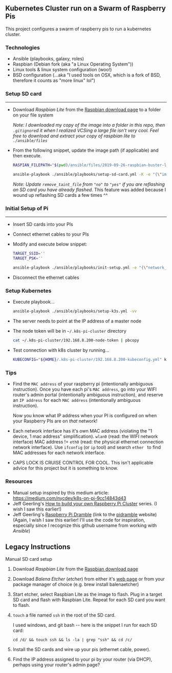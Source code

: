 ## Kubernetes Cluster run on a Swarm of Raspberry Pis
This project configures a swarm of raspberry pis to run a kubernetes cluster.

### Technologies
* Ansible (playbooks, galaxy, roles)
* Raspbian (Debian fork (aka "a Linux Operating System"))
* Linux tools & linux system configuration (woo!)
* BSD configuration (...aka "I used tools on OSX, which is a fork of BSD, therefore it counts as "more linux" lol")

### Setup SD card
---
* Download *Raspbian Lite* from the [Raspbian download page](https://www.raspberrypi.org/downloads/raspbian/) to a folder on your file system

    _Note: I downloaded my copy of the image into a folder in this repo, then `.gitignore`d it when I realized VCSing a large file isn't very cool. Feel free to download and extract your copy of raspbian lite to `./ansible/files`_

* From the following snippet, update the image path (if applicable) and then execute.

    ```bash
    RASPIAN_FILEPATH="$(pwd)/ansible/files/2019-09-26-raspbian-buster-lite.img"

    ansible-playbook ./ansible/playbooks/setup-sd-card.yml -K -e "{\"image_file_location\": \"$RASPIAN_FILEPATH\", \"remove_taint_file\": \"no\"}"
    ```

    _Note: Update `remove_taint_file` from `"no"` to `"yes"` if you are reflashing an SD card you have already flashed._ This feature was added because I wound up reflashing SD cards a few times ^^

### Initial Setup of Pi
---
* Insert SD cards into your PIs
* Connect ethernet cables to your PIs
* Modify and execute below snippet:

  ```bash
  TARGET_SSID=''
  TARGET_PSK=''

  ansible-playbook ./ansible/playbooks/init-setup.yml -e "{\"network_ssid\": \"$TARGET_SSID\", \"network_psk\": \"$TARGET_PSK\"}" --ask-pass`
  ```
* Disconnect the ethernet cables

### Setup Kubernetes
* Execute playbook...

    ``` bash
    ansible-playbook ./ansible/playbooks/setup-k3s.yml -vv
    ```
* The server needs to point at the IP address of a master node
* The node token will be in `~/.k8s-pi-cluster` directory

    ``` bash
    cat ~/.k8s-pi-cluster/192.168.8.200-node-token | pbcopy
    ```
* Test connection with k8s cluster by running...
    ``` bash
    KUBECONFIG="${HOME}/.k8s-pi-cluster/192.168.8.200-kubeconfig.yml" kubectl get pods --all-namespaces
    ```


### Tips
* Find the `MAC address` of your raspberry pi (intentionally ambiguous instruction). Once you have each pi's `MAC address`, go into your WIFI router's admin portal (intentionally ambiguous instruction), and reserve an `IP address` for each `MAC address` (intentionally ambiguous instruction).

    Now you know what IP address when your PI is configured on when your Raspberry PIs are on _that_ network!
* Each network interface has it's own MAC address (violating the "1 device, 1 mac address" simplification). `wlan0` (read: the WIFI network interface) MAC address != `eth0` (read: the physical ethernet connection network interface). Use `ifconfig` (or `ip` tool) and search `ether ` to find MAC addresses for each network interface.
* CAPS LOCK IS CRUISE CONTROL FOR COOL. This isn't applicable advice for this project but it is something to know.

### Resources
* Manual setup inspired by this medium article: https://medium.com/nycdev/k8s-on-pi-9cc14843d43
* Jeff Geerling's [How to build your own Raspberry Pi Cluster](https://www.jeffgeerling.com/blog/2017/how-build-your-own-raspberry-pi-cluster) series. (I wish I saw this earlier!)
* Jeff Geerling's [Raspberry Pi Dramble](https://github.com/geerlingguy/raspberry-pi-dramble) (link to the [pidramble](http://www.pidramble.com/) website) (Again, I wish I saw this earlier! I'll use the code for inspiration, especially since I recognize this github username from working with _Ansible_)

## Legacy Instructions
Manual SD card setup
1. Download *Raspbian Lite* from the [Raspbian download page](https://www.raspberrypi.org/downloads/raspbian/)
1. Download *Balena Etcher* (_etcher_) from either it's [web page](https://www.balena.io/etcher/) or from your package manager of choice (e.g. brew install balenaetcher)
1. Start etcher, select Raspbian Lite as the image to flash. Plug in a target SD card and flash with Raspbian Lite. Repeat for each SD card you want to flash.
1. `touch` a file named `ssh` in the root of the SD card.

    I used windows, and git bash -- here is the snippet I run for each SD card:

    `cd /d/ && touch ssh && ls -la | grep "ssh" && cd /c/`
1. Install the SD cards and wire up your pis (ethernet cable, power).
1. Find the IP address assigned to your pi by your router (via DHCP), perhaps using your router's admin page?


